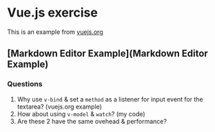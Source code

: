 # Vue.js exercise
This is an example from [vuejs.org](https://vuejs.org)

## [Markdown Editor Example](Markdown Editor Example)

### Questions
1. Why use `v-bind` & set a `method` as a listener for input event for the textarea? (vuejs.org example)
1. How about using `v-model` & `watch`? (my code)
1. Are these 2 have the same ovehead & performance?
